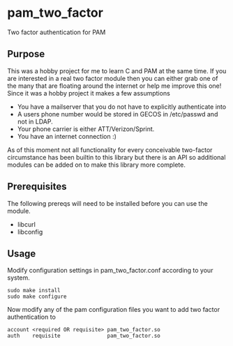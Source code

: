# pam_two_factor
Two factor authentication for PAM

## Purpose
This was a hobby project for me to learn C and PAM at the same time. If you are 
interested in a real two factor module then you can either grab one of the many that
are floating around the internet or help me improve this one! Since it was a hobby 
project it makes a few assumptions

 * You have a mailserver that you do not have to explicitly authenticate into
 * A users phone number would be stored in GECOS in /etc/passwd and not in LDAP.
 * Your phone carrier is either ATT/Verizon/Sprint.
 * You have an internet connection :)

As of this moment not all functionality for every conceivable two-factor circumstance
has been builtin to this library but there is an API so additional modules can be 
added on to make this library more complete.

## Prerequisites
The following prereqs will need to be installed before you can use the module.

* libcurl
* libconfig

## Usage

Modify configuration settings in pam_two_factor.conf according to your system.

    sudo make install
    sudo make configure

Now modify any of the pam configuration files you want to add two factor authentication to

    account <required OR requisite> pam_two_factor.so
    auth    requisite               pam_two_factor.so
